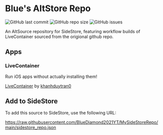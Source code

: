 # Blue's AltStore Repo

![GitHub last commit](https://img.shields.io/github/last-commit/BlueDiamond2021YT/MySideStoreRepo)
![GitHub repo size](https://img.shields.io/github/repo-size/BlueDiamond2021YT/MySideStoreRepo)
![GitHub issues](https://img.shields.io/github/issues/BlueDiamond2021YT/MySideStoreRepo)

An AltSource repository for SideStore, featuring workflow builds of LiveContainer sourced from the origional github repo.

## Apps

### LiveContainer

Run iOS apps without actually installing them!

[LiveContainer](https://github.com/khanhduytran0/LiveContainer) by [khanhduytran0](https://github.com/khanhduytran0)

## Add to SideStore

To add this source to SideStore, use the following URL:

https://raw.githubusercontent.com/BlueDiamond2021YT/MySideStoreRepo/main/sidestore_repo.json
